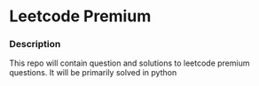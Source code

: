# Leetcode Premium
### Description 
This repo will contain question and solutions to leetcode premium questions. It will be primarily solved in python
